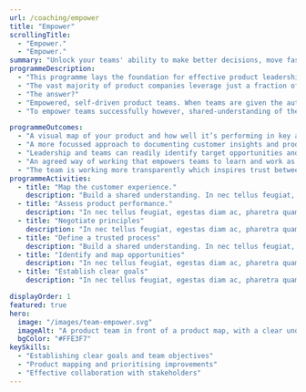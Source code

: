 ```yaml
---
url: /coaching/empower
title: "Empower"
scrollingTitle:
  - "Empower."
  - "Empower."
summary: "Unlock your teams' ability to make better decisions, move faster and ship more value to customers sooner."
programmeDescription:
  - "This programme lays the foundation for effective product leadership and high-performing teams."
  - "The vast majority of product companies leverage just a fraction of what the talented people they employ are capable of, with top-down, 'backlog driven' approaches to decision-making that bypass so many of the skills and talents of their teams. Not only does this lead to reduced team engagement, it limits teams' ability to learn, innovate and deliver effective solutions that grow the business quickly."
  - "The answer?"
  - "Empowered, self-driven product teams. When teams are given the autonomy to improve the lives of customers they've got to know first-hand, with solutions they've devised and developed themselves, incredible things happen. Motivation, creativity and team effectiveness skyrocket. Along with the success of their product and business."
  - "To empower teams successfully however, shared-understanding of the business' goals, as well as effective two-way communication between leaders and teams at a strategic level is crucial. This is exactly what I'll help you address. And in doing so, we'll also bring a focusing degree of clarity to your product's biggest opportunities and priorities, from which we can move forward with greater trust, speed and confidence."

programmeOutcomes:
  - "A visual map of your product and how well it’s performing in key areas, to better support strategic conversations between teams and stakeholders"
  - "A more focussed approach to documenting customer insights and product improvement ideas, to fuel better discovery, and build a long-term competitive advantage."
  - "Leadership and teams can readily identify target opportunities and outcomes that will bring real business value, rather than simple outputs to be delivered."
  - "An agreed way of working that empowers teams to learn and work as they see fit to deliver on the negotiated outcomes, while keeping stakeholders in the loop the entire way."
  - "The team is working more transparently which inspires trust between them and their stakeholders"
programmeActivities:
  - title: "Map the customer experience."
    description: "Build a shared understanding. In nec tellus feugiat, egestas diam ac, pharetra quam. Nam vel libero id massa pulvinar aliquet. Phasellus sit amet tortor enim. Quisque vel scelerisque ipsum, sed dapibus sapien. Nullam et velit sed ante faucibus ultricies."
  - title: "Assess product performance."
    description: "In nec tellus feugiat, egestas diam ac, pharetra quam. Nam vel libero id massa pulvinar aliquet. Phasellus sit amet tortor enim. Quisque vel scelerisque ipsum, sed dapibus sapien. Nullam et velit sed ante faucibus ultricies."
  - title: "Negotiate principles"
    description: "In nec tellus feugiat, egestas diam ac, pharetra quam. Nam vel libero id massa pulvinar aliquet. Phasellus sit amet tortor enim. Quisque vel scelerisque ipsum, sed dapibus sapien. Nullam et velit sed ante faucibus ultricies."
  - title: "Define a trusted process"
    description: "Build a shared understanding. In nec tellus feugiat, egestas diam ac, pharetra quam. Nam vel libero id massa pulvinar aliquet. Phasellus sit amet tortor enim. Quisque vel scelerisque ipsum, sed dapibus sapien. Nullam et velit sed ante faucibus ultricies."
  - title: "Identify and map opportunities"
    description: "In nec tellus feugiat, egestas diam ac, pharetra quam. Nam vel libero id massa pulvinar aliquet. Phasellus sit amet tortor enim. Quisque vel scelerisque ipsum, sed dapibus sapien. Nullam et velit sed ante faucibus ultricies."
  - title: "Establish clear goals"
    description: "In nec tellus feugiat, egestas diam ac, pharetra quam. Nam vel libero id massa pulvinar aliquet. Phasellus sit amet tortor enim. Quisque vel scelerisque ipsum, sed dapibus sapien. Nullam et velit sed ante faucibus ultricies."

displayOrder: 1
featured: true
hero:
  image: "/images/team-empower.svg"
  imageAlt: "A product team in front of a product map, with a clear understanding of their role and objectives"
  bgColor: "#FFE3F7"
keySkills:
  - "Establishing clear goals and team objectives"
  - "Product mapping and prioritising improvements"
  - "Effective collaboration with stakeholders"
---
```

